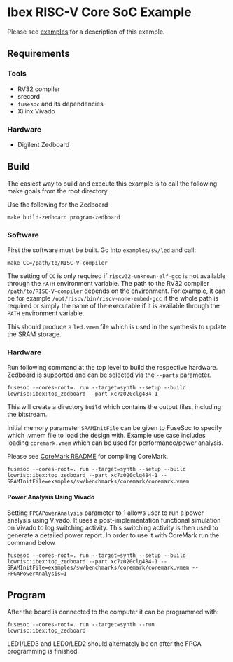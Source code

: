 # Ibex RISC-V Core SoC Example

Please see [examples](https://ibex-core.readthedocs.io/en/latest/02_user/examples.html "Ibex User Manual") for a description of this example.

## Requirements

### Tools

  - RV32 compiler
  - srecord
  - `fusesoc` and its dependencies
  - Xilinx Vivado

### Hardware

  - Digilent Zedboard

## Build

The easiest way to build and execute this example is to call the following make goals from the root directory.

Use the following for the Zedboard

```
make build-zedboard program-zedboard
```

### Software

First the software must be built. Go into `examples/sw/led` and call:

```
make CC=/path/to/RISC-V-compiler
```

The setting of `CC` is only required if `riscv32-unknown-elf-gcc` is not available through the `PATH` environment variable.
The path to the RV32 compiler `/path/to/RISC-V-compiler` depends on the environment.
For example, it can be for example `/opt/riscv/bin/riscv-none-embed-gcc` if the whole path is required or simply the name of the executable if it is available through the `PATH` environment variable.

This should produce a `led.vmem` file which is used in the synthesis to update the SRAM storage.



### Hardware

Run following command at the top level to build the respective hardware.
Zedboard is supported and can be selected via the `--parts` parameter.

```
fusesoc --cores-root=. run --target=synth --setup --build lowrisc:ibex:top_zedboard --part xc7z020clg484-1
```

This will create a directory `build` which contains the output files, including
the bitstream.


Initial memory parameter `SRAMInitFile` can be given to FuseSoc to specify which .vmem file to load the design with.
Example use case includes loading `coremark.vmem` which can be used for performance/power analysis.

Please see [CoreMark README](https://github.com/lowRISC/ibex/blob/master/examples/sw/benchmarks/README.md) for compiling CoreMark.

```
fusesoc --cores-root=. run --target=synth --setup --build lowrisc:ibex:top_zedboard --part xc7z020clg484-1 --SRAMInitFile=examples/sw/benchmarks/coremark/coremark.vmem
```

#### Power Analysis Using Vivado

Setting `FPGAPowerAnalysis` parameter to 1 allows user to run a power analysis using Vivado.
It uses a post-implementation functional simulation on Vivado to log switching activity.
This switching activity is then used to generate a detailed power report.
In order to use it with CoreMark run the command below

```
fusesoc --cores-root=. run --target=synth --setup --build lowrisc:ibex:top_zedboard --part xc7z020clg484-1 --SRAMInitFile=examples/sw/benchmarks/coremark/coremark.vmem --FPGAPowerAnalysis=1
```

## Program

After the board is connected to the computer it can be programmed with:

```
fusesoc --cores-root=. run --target=synth --run lowrisc:ibex:top_zedboard
```

LED1/LED3 and LED0/LED2 should alternately be on after the FPGA programming is finished.
